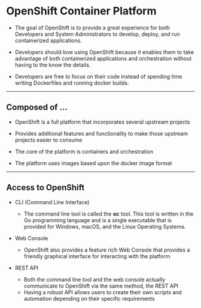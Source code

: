 # OpenShift Container Platform

- The goal of OpenShift is to provide a great experience for both Developers and System Administrators to develop, deploy, and run containerized applications. 

- Developers should love using OpenShift because it enables them to take advantage of both containerized applications and orchestration without having to the know the details.

- Developers are free to focus on their code instead of spending time writing Dockerfiles and running docker builds.

---

## Composed of ...

- OpenShift is a full platform that incorporates several upstream projects

- Provides additional features and functionality to make those upstream projects easier to consume

- The core of the platform is containers and orchestration

- The platform uses images based upon the docker image format

---

## Access to OpenShift

- CLI (Command Line Interface)

  - The command line tool is called the **oc** tool. This tool is written in the Go programming language and is a single executable that is provided for Windows, macOS, and the Linux Operating Systems.

- Web Console

  - OpenShift also provides a feature rich Web Console that provides a friendly graphical interface for interacting with the platform

- REST API

  - Both the command line tool and the web console actually communicate to OpenShift via the same method, the REST API
  - Having a robust API allows users to create their own scripts and automation depending on their specific requirements
